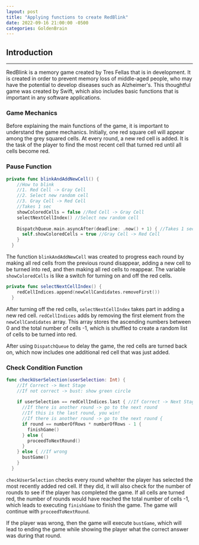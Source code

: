 ```yaml
---
layout: post
title: "Applying functions to create RedBlink"
date: 2022-09-16 21:00:00 -0500
categories: GoldenBrain
---
```


## Introduction

---

RedBlink is a memory game created by Tres Fellas that is in development. It is created in order to prevent memory loss of middle-aged people, who may have the potential to develop diseases such as Alzheimer's. This thoughtful game was created by Swift, which also includes basic functions that is important in any software applications.

### Game Mechanics

Before explaining the main functions of the game, it is important to understand the game mechanics. Initially, one red square cell will appear among the grey squared cells. At every round, a new red cell is added. It is the task of the player to find the most recent cell that turned red until all cells become red.

### Pause Function

```swift
private func blinkAndAddNewCell() {
    //How to blink
    //1. Red Cell -> Gray Cell
    //2. Select new random cell
    //3. Gray Cell -> Red Cell
    //Takes 1 sec
    showColoredCells = false //Red Cell -> Gray Cell
    selectNextCellIndex() //Select new random cell
    
    DispatchQueue.main.asyncAfter(deadline: .now() + 1) { //Takes 1 sec
      self.showColoredCells = true //Gray Cell -> Red Cell
    }
  }
```

The function `blinkAndAddNewCell` was created to progress each round by making all red cells from the previous round disappear, adding a new cell to be turned into red, and then making all red cells to reappear. The variable `showColoredCells` is like a switch for turning on and off the red cells.

```Swift
private func selectNextCellIndex() {
    redCellIndices.append(newCellCandidates.removeFirst())
  }
```

After turning off the red cells, `selectNextCellIndex` takes part in adding a new red cell. `redCellIndices` adds by removing the first element from the `newCellCandidates` array. This array stores the ascending numbers between 0 and the total number of cells -1, which is shuffled to create a random list of cells to be turned into red.

After using `DispatchQueue` to delay the game, the red cells are turned back on, which now includes one additional red cell that was just added.

### Check Condition Function

```swift
func checkUserSelection(userSelection: Int) {
    //If Correct -> Next Stage
    //If not correct -> bust: show green circle
    
    if userSelection == redCellIndices.last { //If Correct -> Next Stage
      //If there is another round -> go to the next round
      //If this is the last round, you win!
      //If there is another round -> go to the next round {
      if round == numberOfRows * numberOfRows - 1 {
        finishGame()
      } else {
        proceedToNextRound()
      }
    } else { //If wrong
      bustGame()
    }
  }
```

`checkUserSelection` checks every round whehter the player has selected the most recently added red cell. If they did, it will also check for the number of rounds to see if the player has completed the game. If all cells are turned red, the number of rounds would have reached the total number of cells -1, which leads to executing `finishGame` to finish the game. The game will continue with `proceedToNextRound`.

If the player was wrong, then the game will execute `bustGame`, which will lead to ending the game while showing the player what the correct answer was during that round.